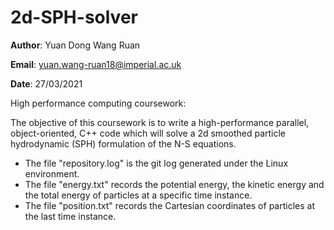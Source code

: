 # 2d-SPH-solver
__Author__: Yuan Dong Wang Ruan

__Email__: yuan.wang-ruan18@imperial.ac.uk

__Date__: 27/03/2021

High performance computing coursework: 

The objective of this coursework is to write a high-performance parallel, object-oriented, C++ code which will solve a 2d smoothed particle hydrodynamic (SPH) formulation of the N-S equations.

- The file "repository.log" is the git log generated under the Linux environment.
- The file "energy.txt" records the potential energy, the kinetic energy and the total energy of particles at a specific time instance.
- The file "position.txt" records the Cartesian coordinates of particles at the last time instance.
